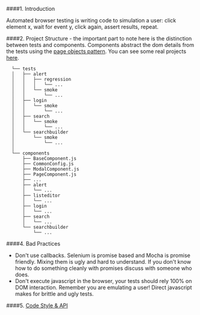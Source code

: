 ####1. Introduction

  Automated browser testing is writing code to simulation a user: click element x, wait for event y, click again, assert results, repeat.

####2. Project Structure - the important part to note here is the distinction between tests and components. Components abstract the dom details from the tests using the [page objects pattern](pop.md). You can see some real projects [here](https://github.dowjones.net/factivaautomation).

```
  └── tests
  │   ├── alert
  │   │   ├── regression
  │   │   │   └── ...
  │   │   └── smoke
  │   │       └── ...
  │   ├── login
  │   │   └── smoke
  │   │       └── ...
  │   ├── search
  │   │   └── smoke
  │   │       └── ...
  │   └── searchbuilder
  │       └── smoke
  │           └── ...
  │
  └── components
      ├── BaseComponent.js
      ├── CommonConfig.js
      ├── ModalComponent.js
      ├── PageComponent.js
      ├── ...
      ├── alert
      │   └── ...
      ├── listeditor
      │   └── ...
      ├── login
      │   └── ...
      ├── search
      │   └── ...
      └── searchbuilder
          └── ...
```  

####4. Bad Practices
  - Don't use callbacks. Selenium is promise based and Mocha is promise friendly. Mixing them is ugly and hard to understand. If you don't know how to do something cleanly with promises discuss with someone who does.
  - Don't execute javascript in the browser, your tests should rely 100% on DOM interaction. Remember you are emulating a user! Direct javascript makes for brittle and ugly tests.

####5. [Code Style & API](api.md)
